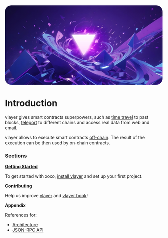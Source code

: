 <img src="images/cover.jpg" style="border-radius: 20px" alt="Trustless verifiable data infrastructure powered by zero-knowledge proofs">

# Introduction

vlayer gives smart contracts superpowers, such as [time travel](/features/time-travel.html) to past blocks, [teleport](/features/teleport.html) to different chains and access real data from web and email.

vlayer allows to execute smart contracts [off-chain](/getting-started/first-steps.html#off-chain-execution). The result of the execution can be then used by on-chain contracts.

### Sections
**[Getting Started](./getting-started/installation.md)**

To get started with xoxo, [install vlayer]((./getting-started/installation.md)) and set up your first project.


**Contributing**

Help us improve [vlayer](./contributing/vlayer.md) and [vlayer book](./contributing/book.md)!

**Appendix**

References for:
- [Architecture](./appendix/architecture.md)
- [JSON-RPC API](./appendix/api.md)